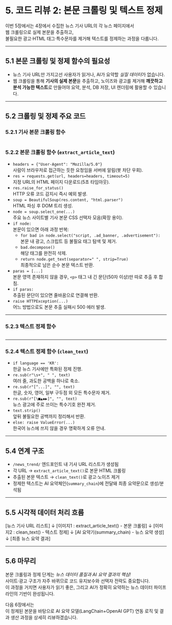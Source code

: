 <h1 id="5-코드-리뷰-2-본문-크롤링-및-텍스트-정제">5. 코드 리뷰 2: 본문 크롤링 및 텍스트 정제</h1>
<p>이번 5장에서는 4장에서 수집한 뉴스 기사 URL의 각 뉴스 페이지에서<br />웹 크롤링으로 실제 본문을 추출하고,<br />불필요한 광고·HTML 태그·특수문자를 제거해 텍스트를 정제하는 과정을 다룹니다.</p>
<hr />
<h2 id="51-본문-크롤링-및-정제-함수의-필요성">5.1 본문 크롤링 및 정제 함수의 필요성</h2>
<ul>
<li>뉴스 기사 URL만 가지고선 사용자가 읽거나, AI가 요약할 <em>실질 데이터</em>가 없습니다.</li>
<li>웹 크롤링을 통해 <strong>기사의 실제 본문</strong>을 추출하고, 노이즈와 광고를 제거해 <strong>깨끗하고 분석 가능한 텍스트</strong>로 만들어야 요약, 분석, DB 저장, UI 렌더링에 활용할 수 있습니다.</li>
</ul>
<hr />
<h2 id="52-크롤링-및-정제-주요-코드">5.2 크롤링 및 정제 주요 코드</h2>
<h3 id="521-기사-본문-크롤링-함수">5.2.1 기사 본문 크롤링 함수</h3>
<p><img alt="" src="https://velog.velcdn.com/images/hanyeon/post/7da1a038-1104-424b-9149-2434d0d37b96/image.png" /></p>
<h3 id="522-본문-크롤링-함수-extract_article_text">5.2.2 본문 크롤링 함수 (<code>extract_article_text</code>)</h3>
<ul>
<li><code>headers = {&quot;User-Agent&quot;: &quot;Mozilla/5.0&quot;}</code><br />사람이 브라우저로 접근하는 듯한 요청임을 서버에 알림(봇 차단 우회).</li>
<li><code>res = requests.get(url, headers=headers, timeout=5)</code><br />지정 URL의 HTML 페이지 다운로드(5초 타임아웃).</li>
<li><code>res.raise_for_status()</code><br />HTTP 오류 코드 감지시 즉시 예외 발생.</li>
<li><code>soup = BeautifulSoup(res.content, &quot;html.parser&quot;)</code><br />HTML 파싱 후 DOM 트리 생성.</li>
<li><code>node = soup.select_one(...)</code><br />주요 뉴스 사이트별 기사 본문 CSS 선택자 모음(확장 용이).</li>
<li><code>if node:</code><br />본문이 있으면 아래 과정 반복:<ul>
<li><code>for bad in node.select(&quot;script, .ad_banner, .advertisement&quot;):</code><br />본문 내 광고, 스크립트 등 불필요 태그 탐색 및 제거.</li>
<li><code>bad.decompose()</code><br />해당 태그를 완전히 삭제.</li>
<li><code>return node.get_text(separator=&quot; &quot;, strip=True)</code><br />최종적으로 남은 순수 본문 텍스트 반환.</li>
</ul>
</li>
<li><code>paras = [...]</code><br />본문 영역 존재하지 않을 경우, <code>&lt;p&gt;</code> 태그 내 긴 문단(50자 이상)만 따로 추출 후 합침.</li>
<li><code>if paras:</code><br />추출된 문단이 있으면 줄바꿈으로 연결해 반환.</li>
<li><code>raise HTTPException(...)</code><br />어느 방법으로도 본문 추출 실패시 500 에러 발생.</li>
</ul>
<hr />
<h3 id="523-텍스트-정제-함수">5.2.3 텍스트 정제 함수</h3>
<p><img alt="" src="https://velog.velcdn.com/images/hanyeon/post/c03e6a0e-d564-49a8-bfd5-384e00dcb018/image.png" /></p>
<hr />
<h3 id="524-텍스트-정제-함수-clean_text">5.2.4 텍스트 정제 함수 (<code>clean_text</code>)</h3>
<ul>
<li><code>if language == 'KR':</code><br />한글 뉴스 기사에만 특화된 정제 진행.</li>
<li><code>re.sub(r&quot;\s+&quot;, &quot; &quot;, text)</code><br />여러 줄, 과도한 공백을 하나로 축소.</li>
<li><code>re.sub(r&quot;[^...]&quot;, &quot;&quot;, text)</code><br />한글, 숫자, 영어, 일부 구두점 외 모든 특수문자 제거.</li>
<li><code>re.sub(r&quot;[\■▲◆▶]&quot;, &quot;&quot;, text)</code><br />뉴스 광고에 주로 쓰이는 특수기호 완전 제거.</li>
<li><code>text.strip()</code><br />앞뒤 불필요한 공백까지 정리해서 반환.</li>
<li><code>else: raise ValueError(...)</code><br />한국어 뉴스에 쓰지 않을 경우 명확하게 오류 안내.</li>
</ul>
<hr />
<h2 id="54-연계-구조">5.4 연계 구조</h2>
<ul>
<li><code>/news_trend/</code> 엔드포인트 내 기사 URL 리스트가 생성됨</li>
<li>각 URL → <code>extract_article_text()</code>로 본문 HTML 크롤링</li>
<li>추출된 본문 텍스트 → <code>clean_text()</code>로 광고·노이즈 제거</li>
<li>정제한 텍스트는 AI 요약체인(<code>summary_chain</code>)에 전달돼 최종 요약문으로 생성/분석됨</li>
</ul>
<hr />
<h2 id="55-시각적-데이터-처리-흐름">5.5 시각적 데이터 처리 흐름</h2>
<p>[뉴스 기사 URL 리스트]
        ↓
[이미지1 : extract_article_text() - 본문 크롤링]
        ↓
[이미지2 : clean_text() - 텍스트 정제]
        ↓
[AI 요약기(summary_chain) - 뉴스 요약 생성]
        ↓
[최종 뉴스 요약 결과]</p>
<hr />
<h2 id="56-마무리">5.6 마무리</h2>
<p>본문 크롤링과 정제 단계는 <em>뉴스 데이터 품질과 AI 요약 결과의 핵심!</em><br />사이트·광고 구조가 자주 바뀌므로 코드 유지보수와 선택자 전략도 중요합니다.<br />이 과정을 거치면 사용자가 읽기 좋은, 그리고 AI가 정확히 요약하는 뉴스 데이터 파이프라인의 기반이 완성됩니다.</p>
<p>다음 6장에서는<br />이 정제된 본문을 바탕으로 AI 요약 모델(LangChain+OpenAI GPT) 연동 로직 및 결과 생산 과정을 상세히 리뷰하겠습니다.</p>